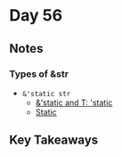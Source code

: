 # Day 56

## Notes

### Types of &str

- `&'static str`
  - [&'static and T: 'static](https://practice.rs/lifetime/static.html)
  - [Static](https://doc.rust-lang.org/rust-by-example/scope/lifetime/static_lifetime.html)

## Key Takeaways
